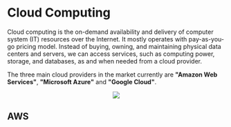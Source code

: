 # Cloud Computing

Cloud computing is the on-demand availability and delivery of computer system (IT) resources over the Internet. It mostly operates with pay-as-you-go pricing model.
Instead of buying, owning, and maintaining physical data centers and servers, we can access services, such as computing power, storage, and databases, as and when needed from a cloud provider.

The three main cloud providers in the market currently are **"Amazon Web Services"**, **"Microsoft Azure"** and **"Google Cloud"**.
<p align="center">
  <img src="https://user-images.githubusercontent.com/110366380/199231595-e617e6cf-c8cd-4734-8bc5-4ca2c1cf265b.png">
</p>

## AWS
